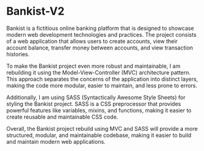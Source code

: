 # Bankist-V2

Bankist is a fictitious online banking platform that is designed to showcase modern web development technologies and practices. The project consists of a web application that allows users to create accounts, view their account balance, transfer money between accounts, and view transaction histories.

To make the Bankist project even more robust and maintainable, I am rebuilding it using the Model-View-Controller (MVC) architecture pattern. This approach separates the concerns of the application into distinct layers, making the code more modular, easier to maintain, and less prone to errors.

Additionally, I am using SASS (Syntactically Awesome Style Sheets) for styling the Bankist project. SASS is a CSS preprocessor that provides powerful features like variables, mixins, and functions, making it easier to create reusable and maintainable CSS code.

Overall, the Bankist project rebuild using MVC and SASS will provide a more structured, modular, and maintainable codebase, making it easier to build and maintain modern web applications.
